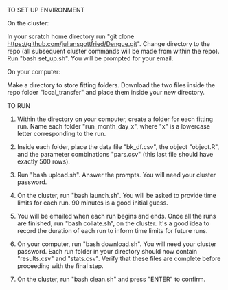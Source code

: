 TO SET UP ENVIRONMENT

On the cluster:

In your scratch home directory run "git clone https://github.com/juliansgottfried/Dengue.git". Change directory to the repo (all subsequent cluster commands will be made from within the repo). Run "bash set_up.sh". You will be prompted for your email.

On your computer:

Make a directory to store fitting folders. Download the two files inside the repo folder "local_transfer" and place them inside your new directory.

TO RUN

1. Within the directory on your computer, create a folder for each fitting run. Name each folder "run_month\_day\_x", where "x" is a lowercase letter corresponding to the run.

2. Inside each folder, place the data file "bk_df.csv", the object "object.R", and the parameter combinations "pars.csv" (this last file should have exactly 500 rows).

3. Run "bash upload.sh". Answer the prompts. You will need your cluster password.

4. On the cluster, run "bash launch.sh". You will be asked to provide time limits for each run. 90 minutes is a good initial guess.

5. You will be emailed when each run begins and ends. Once all the runs are finished, run "bash collate.sh", on the cluster. It's a good idea to record the duration of each run to inform time limits for future runs.

6. On your computer, run "bash download.sh". You will need your cluster password. Each run folder in your directory should now contain "results.csv" and "stats.csv". Verify that these files are complete before proceeding with the final step.

7. On the cluster, run "bash clean.sh" and press "ENTER" to confirm.
